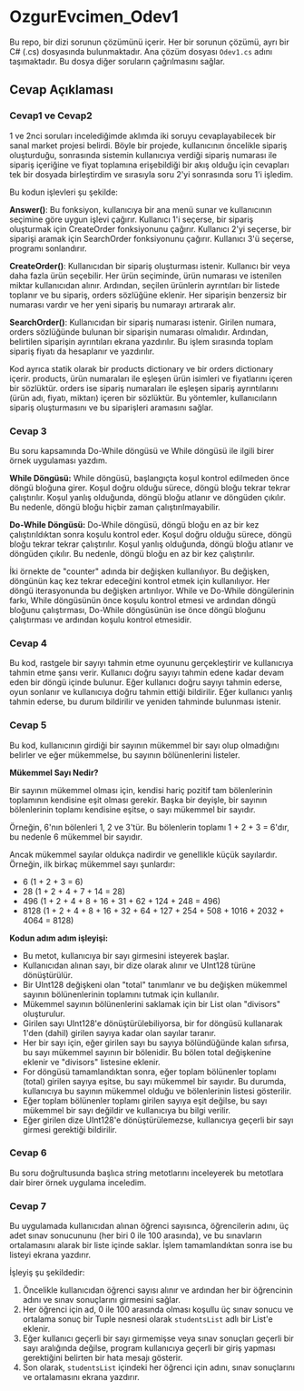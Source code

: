 # OzgurEvcimen_Odev1
 
Bu repo, bir dizi sorunun çözümünü içerir. Her bir sorunun çözümü, ayrı bir C# (.cs) dosyasında bulunmaktadır. Ana çözüm dosyası `Odev1.cs` adını taşımaktadır. Bu dosya diğer soruların çağrılmasını sağlar.

## Cevap Açıklaması
### Cevap1 ve Cevap2

1 ve 2nci soruları incelediğimde aklımda iki soruyu cevaplayabilecek bir sanal market projesi belirdi. Böyle bir projede, kullanıcının öncelikle sipariş oluşturduğu, sonrasında sistemin kullanıcıya verdiği sipariş numarası ile sipariş içeriğine ve fiyat toplamına erişebildiği bir akış olduğu için cevapları tek bir dosyada birleştirdim ve sırasıyla soru 2'yi sonrasında soru 1'i işledim.

Bu kodun işlevleri şu şekilde:

**Answer()**: Bu fonksiyon, kullanıcıya bir ana menü sunar ve kullanıcının seçimine göre uygun işlevi çağırır. Kullanıcı 1'i seçerse, bir sipariş oluşturmak için CreateOrder fonksiyonunu çağırır. Kullanıcı 2'yi seçerse, bir siparişi aramak için SearchOrder fonksiyonunu çağırır. Kullanıcı 3'ü seçerse, programı sonlandırır.

**CreateOrder()**: Kullanıcıdan bir sipariş oluşturması istenir. Kullanıcı bir veya daha fazla ürün seçebilir. Her ürün seçiminde, ürün numarası ve istenilen miktar kullanıcıdan alınır. Ardından, seçilen ürünlerin ayrıntıları bir listede toplanır ve bu sipariş, orders sözlüğüne eklenir. Her siparişin benzersiz bir numarası vardır ve her yeni sipariş bu numarayı artırarak alır.

**SearchOrder()**: Kullanıcıdan bir sipariş numarası istenir. Girilen numara, orders sözlüğünde bulunan bir siparişin numarası olmalıdır. Ardından, belirtilen siparişin ayrıntıları ekrana yazdırılır. Bu işlem sırasında toplam sipariş fiyatı da hesaplanır ve yazdırılır.

Kod ayrıca statik olarak bir products dictionary ve bir orders dictionary içerir. products, ürün numaraları ile eşleşen ürün isimleri ve fiyatlarını içeren bir sözlüktür. orders ise sipariş numaraları ile eşleşen sipariş ayrıntılarını (ürün adı, fiyatı, miktarı) içeren bir sözlüktür. Bu yöntemler, kullanıcıların sipariş oluşturmasını ve bu siparişleri aramasını sağlar.

### Cevap 3

Bu soru kapsamında Do-While döngüsü ve While döngüsü ile ilgili birer örnek uygulaması yazdım.

**While Döngüsü:**
While döngüsü, başlangıçta koşul kontrol edilmeden önce döngü bloğuna girer.
Koşul doğru olduğu sürece, döngü bloğu tekrar tekrar çalıştırılır.
Koşul yanlış olduğunda, döngü bloğu atlanır ve döngüden çıkılır.
Bu nedenle, döngü bloğu hiçbir zaman çalıştırılmayabilir.

**Do-While Döngüsü:**
Do-While döngüsü, döngü bloğu en az bir kez çalıştırıldıktan sonra koşulu kontrol eder.
Koşul doğru olduğu sürece, döngü bloğu tekrar tekrar çalıştırılır.
Koşul yanlış olduğunda, döngü bloğu atlanır ve döngüden çıkılır.
Bu nedenle, döngü bloğu en az bir kez çalıştırılır.

İki örnekte de "counter" adında bir değişken kullanılıyor. Bu değişken, döngünün kaç kez tekrar edeceğini kontrol etmek için kullanılıyor. Her döngü iterasyonunda bu değişken artırılıyor. While ve Do-While döngülerinin farkı, While döngüsünün önce koşulu kontrol etmesi ve ardından döngü bloğunu çalıştırması, Do-While döngüsünün ise önce döngü bloğunu çalıştırması ve ardından koşulu kontrol etmesidir.

### Cevap 4

Bu kod, rastgele bir sayıyı tahmin etme oyununu gerçekleştirir ve kullanıcıya tahmin etme şansı verir. Kullanıcı doğru sayıyı tahmin edene kadar devam eden bir döngü içinde bulunur. Eğer kullanıcı doğru sayıyı tahmin ederse, oyun sonlanır ve kullanıcıya doğru tahmin ettiği bildirilir. Eğer kullanıcı yanlış tahmin ederse, bu durum bildirilir ve yeniden tahminde bulunması istenir.

### Cevap 5

Bu kod, kullanıcının girdiği bir sayının mükemmel bir sayı olup olmadığını belirler ve eğer mükemmelse, bu sayının bölünenlerini listeler.


**Mükemmel Sayı Nedir?**

Bir sayının mükemmel olması için, kendisi hariç pozitif tam bölenlerinin toplamının kendisine eşit olması gerekir. Başka bir deyişle, bir sayının bölenlerinin toplamı kendisine eşitse, o sayı mükemmel bir sayıdır.

Örneğin, 6'nın bölenleri 1, 2 ve 3'tür. Bu bölenlerin toplamı 1 + 2 + 3 = 6'dır, bu nedenle 6 mükemmel bir sayıdır.

Ancak mükemmel sayılar oldukça nadirdir ve genellikle küçük sayılardır. Örneğin, ilk birkaç mükemmel sayı şunlardır:

- 6 (1 + 2 + 3 = 6)
- 28 (1 + 2 + 4 + 7 + 14 = 28)
- 496 (1 + 2 + 4 + 8 + 16 + 31 + 62 + 124 + 248 = 496)
- 8128 (1 + 2 + 4 + 8 + 16 + 32 + 64 + 127 + 254 + 508 + 1016 + 2032 + 4064 = 8128)


**Kodun adım adım işleyişi:**

- Bu metot, kullanıcıya bir sayı girmesini isteyerek başlar.
- Kullanıcıdan alınan sayı, bir dize olarak alınır ve UInt128 türüne dönüştürülür.
- Bir UInt128 değişkeni olan "total" tanımlanır ve bu değişken mükemmel sayının bölünenlerinin toplamını tutmak için kullanılır.
- Mükemmel sayının bölünenlerini saklamak için bir List<UInt128> olan "divisors" oluşturulur.
- Girilen sayı UInt128'e dönüştürülebiliyorsa, bir for döngüsü kullanarak 1'den (dahil) girilen sayıya kadar olan sayılar taranır.
- Her bir sayı için, eğer girilen sayı bu sayıya bölündüğünde kalan sıfırsa, bu sayı mükemmel sayının bir bölenidir. Bu bölen total değişkenine eklenir ve "divisors" listesine eklenir.
- For döngüsü tamamlandıktan sonra, eğer toplam bölünenler toplamı (total) girilen sayıya eşitse, bu sayı mükemmel bir sayıdır. Bu durumda, kullanıcıya bu sayının mükemmel olduğu ve bölenlerinin listesi gösterilir.
- Eğer toplam bölünenler toplamı girilen sayıya eşit değilse, bu sayı mükemmel bir sayı değildir ve kullanıcıya bu bilgi verilir.
- Eğer girilen dize UInt128'e dönüştürülemezse, kullanıcıya geçerli bir sayı girmesi gerektiği bildirilir.

### Cevap 6

Bu soru doğrultusunda başlıca string metotlarını inceleyerek bu metotlara dair birer örnek uygulama inceledim.

### Cevap 7

Bu uygulamada kullanıcıdan alınan öğrenci sayısınca, öğrencilerin adını, üç adet sınav sonucununu (her biri 0 ile 100 arasında), ve bu sınavların ortalamasını alarak bir liste içinde saklar. İşlem tamamlandıktan sonra ise bu listeyi ekrana yazdırır.

İşleyiş şu şekildedir:

1. Öncelikle kullanıcıdan öğrenci sayısı alınır ve ardından her bir öğrencinin adını ve sınav sonuçlarını girmesini sağlar.
2. Her öğrenci için ad, 0 ile 100 arasında olması koşullu üç sınav sonucu ve ortalama sonuç bir Tuple nesnesi olarak `studentsList` adlı bir List'e eklenir.
3. Eğer kullanıcı geçerli bir sayı girmemişse veya sınav sonuçları geçerli bir sayı aralığında değilse, program kullanıcıya geçerli bir giriş yapması gerektiğini belirten bir hata mesajı gösterir.
4. Son olarak, `studentsList` içindeki her öğrenci için adını, sınav sonuçlarını ve ortalamasını ekrana yazdırır.
